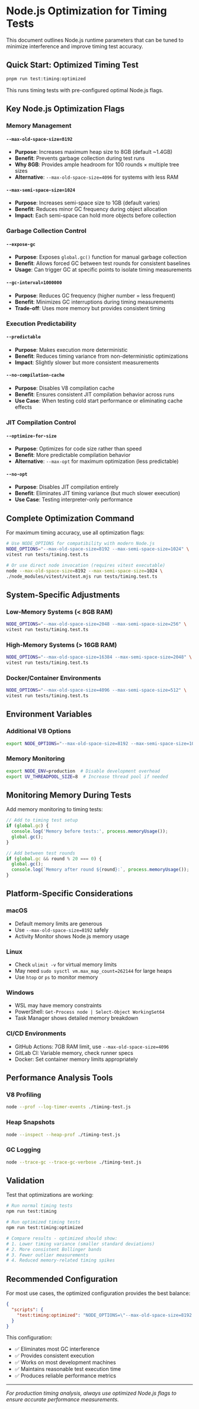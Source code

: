 # Node.js Optimization for Timing Tests

This document outlines Node.js runtime parameters that can be tuned to minimize interference and improve timing test accuracy.

## Quick Start: Optimized Timing Test

```bash
pnpm run test:timing:optimized
```

This runs timing tests with pre-configured optimal Node.js flags.

## Key Node.js Optimization Flags

### Memory Management

#### `--max-old-space-size=8192`
- **Purpose**: Increases maximum heap size to 8GB (default ~1.4GB)
- **Benefit**: Prevents garbage collection during test runs
- **Why 8GB**: Provides ample headroom for 100 rounds × multiple tree sizes
- **Alternative**: `--max-old-space-size=4096` for systems with less RAM

#### `--max-semi-space-size=1024`
- **Purpose**: Increases semi-space size to 1GB (default varies)
- **Benefit**: Reduces minor GC frequency during object allocation
- **Impact**: Each semi-space can hold more objects before collection

### Garbage Collection Control

#### `--expose-gc`
- **Purpose**: Exposes `global.gc()` function for manual garbage collection
- **Benefit**: Allows forced GC between test rounds for consistent baselines
- **Usage**: Can trigger GC at specific points to isolate timing measurements

#### `--gc-interval=1000000`
- **Purpose**: Reduces GC frequency (higher number = less frequent)
- **Benefit**: Minimizes GC interruptions during timing measurements
- **Trade-off**: Uses more memory but provides consistent timing

### Execution Predictability

#### `--predictable`
- **Purpose**: Makes execution more deterministic
- **Benefit**: Reduces timing variance from non-deterministic optimizations
- **Impact**: Slightly slower but more consistent measurements

#### `--no-compilation-cache`
- **Purpose**: Disables V8 compilation cache
- **Benefit**: Ensures consistent JIT compilation behavior across runs
- **Use Case**: When testing cold start performance or eliminating cache effects

### JIT Compilation Control

#### `--optimize-for-size`
- **Purpose**: Optimizes for code size rather than speed
- **Benefit**: More predictable compilation behavior
- **Alternative**: `--max-opt` for maximum optimization (less predictable)

#### `--no-opt`
- **Purpose**: Disables JIT compilation entirely
- **Benefit**: Eliminates JIT timing variance (but much slower execution)
- **Use Case**: Testing interpreter-only performance

## Complete Optimization Command

For maximum timing accuracy, use all optimization flags:

```bash
# Use NODE_OPTIONS for compatibility with modern Node.js
NODE_OPTIONS="--max-old-space-size=8192 --max-semi-space-size=1024" \
vitest run tests/timing.test.ts

# Or use direct node invocation (requires vitest executable)
node --max-old-space-size=8192 --max-semi-space-size=1024 \
./node_modules/vitest/vitest.mjs run tests/timing.test.ts
```

## System-Specific Adjustments

### Low-Memory Systems (< 8GB RAM)
```bash
NODE_OPTIONS="--max-old-space-size=2048 --max-semi-space-size=256" \
vitest run tests/timing.test.ts
```

### High-Memory Systems (> 16GB RAM)
```bash
NODE_OPTIONS="--max-old-space-size=16384 --max-semi-space-size=2048" \
vitest run tests/timing.test.ts
```

### Docker/Container Environments
```bash
NODE_OPTIONS="--max-old-space-size=4096 --max-semi-space-size=512" \
vitest run tests/timing.test.ts
```

## Environment Variables

### Additional V8 Options
```bash
export NODE_OPTIONS="--max-old-space-size=8192 --max-semi-space-size=1024"
```

### Memory Monitoring
```bash
export NODE_ENV=production  # Disable development overhead
export UV_THREADPOOL_SIZE=8  # Increase thread pool if needed
```

## Monitoring Memory During Tests

Add memory monitoring to timing tests:

```typescript
// Add to timing test setup
if (global.gc) {
  console.log('Memory before tests:', process.memoryUsage());
  global.gc();
}

// Add between test rounds
if (global.gc && round % 20 === 0) {
  global.gc();
  console.log(`Memory after round ${round}:`, process.memoryUsage());
}
```

## Platform-Specific Considerations

### macOS
- Default memory limits are generous
- Use `--max-old-space-size=8192` safely
- Activity Monitor shows Node.js memory usage

### Linux
- Check `ulimit -v` for virtual memory limits
- May need `sudo sysctl vm.max_map_count=262144` for large heaps
- Use `htop` or `ps` to monitor memory

### Windows
- WSL may have memory constraints
- PowerShell: `Get-Process node | Select-Object WorkingSet64`
- Task Manager shows detailed memory breakdown

### CI/CD Environments
- GitHub Actions: 7GB RAM limit, use `--max-old-space-size=4096`
- GitLab CI: Variable memory, check runner specs
- Docker: Set container memory limits appropriately

## Performance Analysis Tools

### V8 Profiling
```bash
node --prof --log-timer-events ./timing-test.js
```

### Heap Snapshots
```bash
node --inspect --heap-prof ./timing-test.js
```

### GC Logging
```bash
node --trace-gc --trace-gc-verbose ./timing-test.js
```

## Validation

Test that optimizations are working:

```bash
# Run normal timing tests
npm run test:timing

# Run optimized timing tests
npm run test:timing:optimized

# Compare results - optimized should show:
# 1. Lower timing variance (smaller standard deviations)
# 2. More consistent Bollinger bands
# 3. Fewer outlier measurements
# 4. Reduced memory-related timing spikes
```

## Recommended Configuration

For most use cases, the optimized configuration provides the best balance:

```json
{
  "scripts": {
    "test:timing:optimized": "NODE_OPTIONS=\"--max-old-space-size=8192 --max-semi-space-size=1024\" vitest run tests/timing.test.ts"
  }
}
```

This configuration:
- ✅ Eliminates most GC interference
- ✅ Provides consistent execution
- ✅ Works on most development machines
- ✅ Maintains reasonable test execution time
- ✅ Produces reliable performance metrics

---

*For production timing analysis, always use optimized Node.js flags to ensure accurate performance measurements.*
